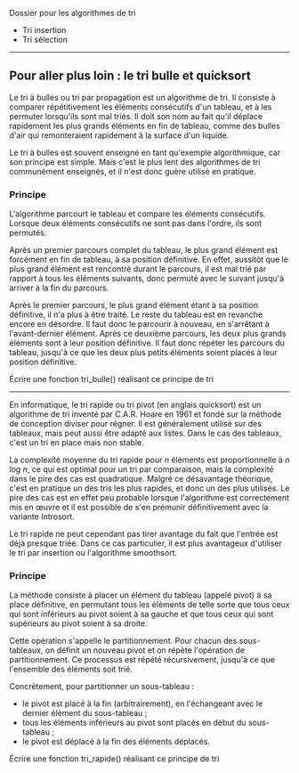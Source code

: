 Dossier pour les algorithmes de tri

- Tri insertion
- Tri sélection

--------------------------------------------------------

## Pour aller plus loin : le tri bulle et quicksort

Le tri à bulles ou tri par propagation est un algorithme de tri. Il consiste à comparer répétitivement les éléments consécutifs d'un tableau, et à les permuter lorsqu'ils sont mal triés. Il doit son nom au fait qu'il déplace rapidement les plus grands éléments en fin de tableau, comme des bulles d'air qui remonteraient rapidement à la surface d'un liquide.

Le tri à bulles est souvent enseigné en tant qu'exemple algorithmique, car son principe est simple. Mais c'est le plus lent des algorithmes de tri communément enseignés, et il n'est donc guère utilisé en pratique.

### Principe
L'algorithme parcourt le tableau et compare les éléments consécutifs. Lorsque deux éléments consécutifs ne sont pas dans l'ordre, ils sont permutés.

Après un premier parcours complet du tableau, le plus grand élément est forcément en fin de tableau, à sa position définitive. En effet, aussitôt que le plus grand élément est rencontré durant le parcours, il est mal trié par rapport à tous les éléments suivants, donc permuté avec le suivant jusqu'à arriver à la fin du parcours.

Après le premier parcours, le plus grand élément étant à sa position définitive, il n'a plus à être traité. Le reste du tableau est en revanche encore en désordre. Il faut donc le parcourir à nouveau, en s'arrêtant à l'avant-dernier élément. Après ce deuxième parcours, les deux plus grands éléments sont à leur position définitive. Il faut donc répéter les parcours du tableau, jusqu'à ce que les deux plus petits éléments soient placés à leur position définitive.

Écrire une fonction tri_bulle() réalisant ce principe de tri

--------------------------------------------------------

En informatique, le tri rapide ou tri pivot (en anglais quicksort) est un algorithme de tri inventé par C.A.R. Hoare en 1961 et fondé sur la méthode de conception diviser pour régner. Il est généralement utilisé sur des tableaux, mais peut aussi être adapté aux listes. Dans le cas des tableaux, c'est un tri en place mais non stable.

La complexité moyenne du tri rapide pour *n* éléments est proportionnelle à *n log n*, ce qui est optimal pour un tri par comparaison, mais la complexité dans le pire des cas est quadratique. Malgré ce désavantage théorique, c'est en pratique un des tris les plus rapides, et donc un des plus utilisés. Le pire des cas est en effet peu probable lorsque l'algorithme est correctement mis en œuvre et il est possible de s'en prémunir définitivement avec la variante Introsort.

Le tri rapide ne peut cependant pas tirer avantage du fait que l'entrée est déjà presque triée. Dans ce cas particulier, il est plus avantageux d'utiliser le tri par insertion ou l'algorithme smoothsort.

### Principe

La méthode consiste à placer un élément du tableau (appelé pivot) à sa place définitive, en permutant tous les éléments de telle sorte que tous ceux qui sont inférieurs au pivot soient à sa gauche et que tous ceux qui sont supérieurs au pivot soient à sa droite.

Cette opération s'appelle le partitionnement. Pour chacun des sous-tableaux, on définit un nouveau pivot et on répète l'opération de partitionnement. Ce processus est répété récursivement, jusqu'à ce que l'ensemble des éléments soit trié.

Concrètement, pour partitionner un sous-tableau :

- le pivot est placé à la fin (arbitrairement), en l'échangeant avec le dernier élément du sous-tableau ;
- tous les éléments inférieurs au pivot sont placés en début du sous-tableau ;
- le pivot est déplacé à la fin des éléments déplacés.

Écrire une fonction tri_rapide() réalisant ce principe de tri


